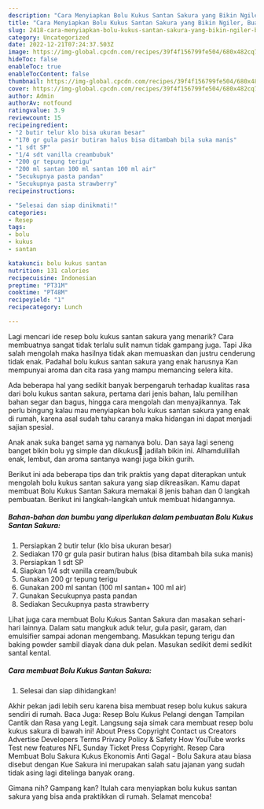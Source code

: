 ```yaml
---
description: "Cara Menyiapkan Bolu Kukus Santan Sakura yang Bikin Ngiler, Buat Buka Puasa Enak Banget"
title: "Cara Menyiapkan Bolu Kukus Santan Sakura yang Bikin Ngiler, Buat Buka Puasa Enak Banget"
slug: 2418-cara-menyiapkan-bolu-kukus-santan-sakura-yang-bikin-ngiler-buat-buka-puasa-enak-banget
category: Uncategorized
date: 2022-12-21T07:24:37.503Z
image: https://img-global.cpcdn.com/recipes/39f4f156799fe504/680x482cq70/bolu-kukus-santan-sakura-foto-resep-utama.jpg
hideToc: false
enableToc: true
enableTocContent: false
thumbnail: https://img-global.cpcdn.com/recipes/39f4f156799fe504/680x482cq70/bolu-kukus-santan-sakura-foto-resep-utama.jpg
cover: https://img-global.cpcdn.com/recipes/39f4f156799fe504/680x482cq70/bolu-kukus-santan-sakura-foto-resep-utama.jpg
author: Admin
authorAv: notfound
ratingvalue: 3.9
reviewcount: 15
recipeingredient:
- "2 butir telur klo bisa ukuran besar"
- "170 gr gula pasir butiran halus bisa ditambah bila suka manis"
- "1 sdt SP"
- "1/4 sdt vanilla creambubuk"
- "200 gr tepung terigu"
- "200 ml santan 100 ml santan 100 ml air"
- "Secukupnya pasta pandan"
- "Secukupnya pasta strawberry"
recipeinstructions:

- "Selesai dan siap dinikmati!"
categories:
- Resep
tags:
- bolu
- kukus
- santan

katakunci: bolu kukus santan 
nutrition: 131 calories
recipecuisine: Indonesian
preptime: "PT31M"
cooktime: "PT48M"
recipeyield: "1"
recipecategory: Lunch

---
```



Lagi mencari ide resep bolu kukus santan sakura yang menarik? Cara membuatnya sangat tidak terlalu sulit namun tidak gampang juga. Tapi Jika salah mengolah maka hasilnya tidak akan memuaskan dan justru cenderung tidak enak. Padahal bolu kukus santan sakura yang enak harusnya Kan mempunyai aroma dan cita rasa yang mampu memancing selera kita.


Ada beberapa hal yang sedikit banyak berpengaruh terhadap kualitas rasa dari bolu kukus santan sakura, pertama dari jenis bahan, lalu pemilihan bahan segar dan bagus, hingga cara mengolah dan menyajikannya. Tak perlu bingung kalau mau menyiapkan bolu kukus santan sakura yang enak di rumah, karena asal sudah tahu caranya maka hidangan ini dapat menjadi sajian spesial.

Anak anak suka banget sama yg namanya bolu. Dan saya lagi seneng banget bikin bolu yg simple dan dikukus🤭 jadilah bikin ini. Alhamdulillah enak, lembut, dan aroma santanya wangi juga bikin gurih.


Berikut ini ada beberapa tips dan trik praktis yang dapat diterapkan untuk mengolah bolu kukus santan sakura yang siap dikreasikan. Kamu dapat membuat Bolu Kukus Santan Sakura memakai 8 jenis bahan dan 0 langkah pembuatan. Berikut ini langkah-langkah untuk membuat hidangannya.

<!--inarticleads1-->

##### Bahan-bahan dan bumbu yang diperlukan dalam pembuatan Bolu Kukus Santan Sakura:

1. Persiapkan 2 butir telur (klo bisa ukuran besar)
1. Sediakan 170 gr gula pasir butiran halus (bisa ditambah bila suka manis)
1. Persiapkan 1 sdt SP
1. Siapkan 1/4 sdt vanilla cream/bubuk
1. Gunakan 200 gr tepung terigu
1. Gunakan 200 ml santan (100 ml santan+ 100 ml air)
1. Gunakan Secukupnya pasta pandan
1. Sediakan Secukupnya pasta strawberry


Lihat juga cara membuat Bolu Kukus Santan Sakura dan masakan sehari-hari lainnya. Dalam satu mangkuk aduk telur, gula pasir, garam, dan emulsifier sampai adonan mengembang. Masukkan tepung terigu dan baking powder sambil diayak dana duk pelan. Masukan sedikit demi sedikit santal kental. 

<!--inarticleads2-->

##### Cara membuat Bolu Kukus Santan Sakura:


1. Selesai dan siap dihidangkan!

Akhir pekan jadi lebih seru karena bisa membuat resep bolu kukus sakura sendiri di rumah. Baca Juga: Resep Bolu Kukus Pelangi dengan Tampilan Cantik dan Rasa yang Legit. Langsung saja simak cara membuat resep bolu kukus sakura di bawah ini! About Press Copyright Contact us Creators Advertise Developers Terms Privacy Policy &amp; Safety How YouTube works Test new features NFL Sunday Ticket Press Copyright. Resep Cara Membuat Bolu Sakura Kukus Ekonomis Anti Gagal - Bolu Sakura atau biasa disebut dengan Kue Sakura ini merupakan salah satu jajanan yang sudah tidak asing lagi ditelinga banyak orang. 

Gimana nih? Gampang kan? Itulah cara menyiapkan bolu kukus santan sakura yang bisa anda praktikkan di rumah. Selamat mencoba!
